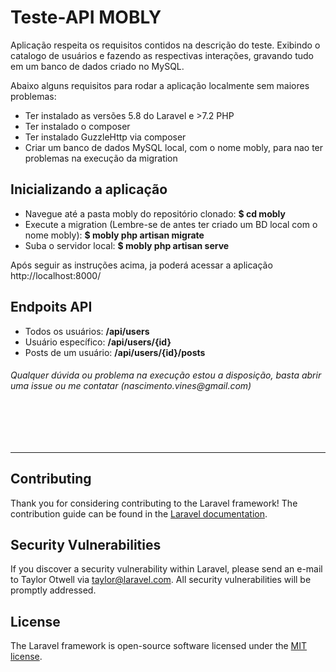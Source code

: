 # Teste-API MOBLY

Aplicação respeita os requisitos contidos na descrição do teste. Exibindo o catalogo de usuários e fazendo as respectivas interações, gravando tudo em um banco de dados criado no MySQL. 


Abaixo alguns requisitos para rodar a aplicação localmente sem maiores problemas:

- Ter instalado as versões 5.8 do Laravel e >7.2 PHP
- Ter instalado o composer
- Ter instalado GuzzleHttp via composer
- Criar um banco de dados MySQL local, com o nome mobly, para nao ter problemas na execução da migration


## Inicializando a aplicação

- Navegue até a pasta mobly do repositório clonado:  <b>$ cd mobly</b>
- Execute a migration (Lembre-se de antes ter criado um BD local com o nome mobly): <b> $ mobly php artisan migrate </b>
- Suba o servidor local: <b> $ mobly php artisan serve </b>

Após seguir as instruções acima, ja poderá acessar a aplicação http://localhost:8000/

## Endpoits API
- Todos os usuários: <b>/api/users</b>
- Usuário específico: <b>/api/users/{id}</b>
- Posts de um usuário: <b>/api/users/{id}/posts</b>


<h6>Qualquer dúvida ou problema na execução estou a disposição, basta abrir uma issue ou me contatar (nascimento.vines@gmail.com)</h6>

<br><br><br><hr>


## Contributing

Thank you for considering contributing to the Laravel framework! The contribution guide can be found in the [Laravel documentation](https://laravel.com/docs/contributions).

## Security Vulnerabilities

If you discover a security vulnerability within Laravel, please send an e-mail to Taylor Otwell via [taylor@laravel.com](mailto:taylor@laravel.com). All security vulnerabilities will be promptly addressed.

## License

The Laravel framework is open-source software licensed under the [MIT license](https://opensource.org/licenses/MIT).
